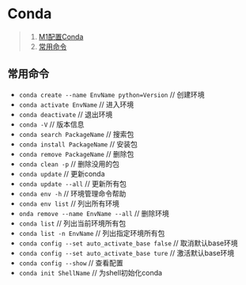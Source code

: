 # Conda
>1. [M1配置Conda](https://blog.csdn.net/yc11tentgy/article/details/113469988 "conda")
>2. [常用命令](https://blog.csdn.net/weixin_45534930/article/details/122049505 "conda")

## 常用命令
+ `conda create --name EnvName python=Version`	// 创建环境
+ `conda activate EnvName`	// 进入环境
+ `conda deactivate`	// 退出环境
+ `conda -V`	// 版本信息
+ `conda search PackageName`	// 搜索包
+ `conda install PackageName`	// 安装包
+ `conda remove PackageName`	// 删除包
+ `conda clean -p`	// 删除没用的包
+ `conda update`	// 更新conda
+ `conda update --all`	// 更新所有包
+ `conda env -h`	// 环境管理命令帮助
+ `conda env list`	// 列出所有环境
+ `onda remove --name EnvName --all`	// 删除环境
+ `conda list`	// 列出当前环境所有包
+ `conda list -n EnvName`	// 列出指定环境所有包
+ `conda config --set auto_activate_base false`	// 取消默认base环境
+ `conda config --set auto_activate_base ture`	// 激活默认base环境
+ `conda config --show`	// 查看配置
+ `conda init ShellName`	// 为shell初始化conda
